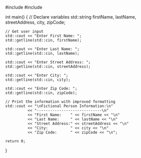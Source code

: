 #include <iostream>
#include <string>

int main() {
    // Declare variables
    std::string firstName, lastName, streetAddress, city, zipCode;

    // Get user input
    std::cout << "Enter First Name: ";
    std::getline(std::cin, firstName);

    std::cout << "Enter Last Name: ";
    std::getline(std::cin, lastName);

    std::cout << "Enter Street Address: ";
    std::getline(std::cin, streetAddress);

    std::cout << "Enter City: ";
    std::getline(std::cin, city);

    std::cout << "Enter Zip Code: ";
    std::getline(std::cin, zipCode);

    // Print the information with improved formatting
    std::cout << "\nFictional Person Information:\n"
              << "-----------------------------\n"
              << "First Name:    " << firstName << "\n"
              << "Last Name:     " << lastName << "\n"
              << "Street Address:" << streetAddress << "\n"
              << "City:          " << city << "\n"
              << "Zip Code:      " << zipCode << "\n";

    return 0;
}
